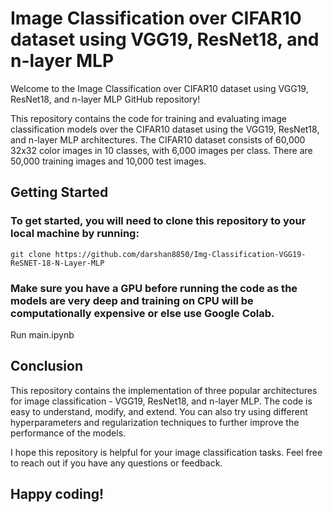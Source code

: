 # Image Classification over CIFAR10 dataset using VGG19, ResNet18, and n-layer MLP

Welcome to the Image Classification over CIFAR10 dataset using VGG19, ResNet18, and n-layer MLP GitHub repository!

This repository contains the code for training and evaluating image classification models over the CIFAR10 dataset using the VGG19, ResNet18, and n-layer MLP architectures. The CIFAR10 dataset consists of 60,000 32x32 color images in 10 classes, with 6,000 images per class. There are 50,000 training images and 10,000 test images.

## Getting Started
 
 ### To get started, you will need to clone this repository to your local machine by running:
  
  ```git clone https://github.com/darshan8850/Img-Classification-VGG19-ReSNET-18-N-Layer-MLP```
  
 ### Make sure you have a GPU before running the code as the models are very deep and training on CPU will be computationally expensive or else use Google Colab.
 
 Run main.ipynb
 
## Conclusion
This repository contains the implementation of three popular architectures for image classification - VGG19, ResNet18, and n-layer MLP. The code is easy to understand, modify, and extend. You can also try using different hyperparameters and regularization techniques to further improve the performance of the models.

I hope this repository is helpful for your image classification tasks. Feel free to reach out if you have any questions or feedback.

## Happy coding!
 
  
